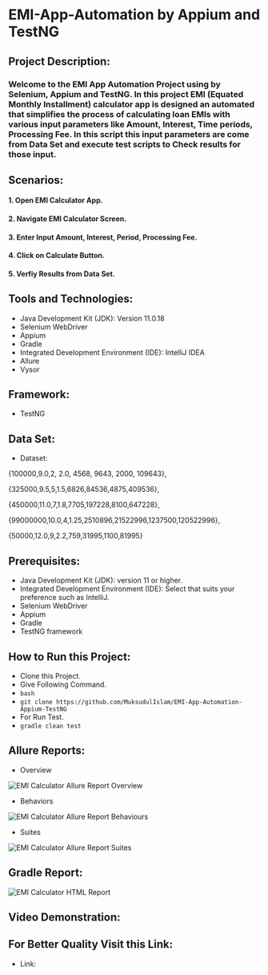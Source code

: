 # EMI-App-Automation by Appium and TestNG

## Project Description:

### Welcome to the EMI App Automation Project using by Selenium, Appium and TestNG. In this project EMI (Equated Monthly Installment) calculator app is designed an automated that simplifies the process of calculating loan EMIs with various input parameters like Amount, Interest, Time periods, Processing Fee. In this script this input parameters are come from Data Set and execute test scripts to Check results for those input.

## Scenarios:

#### 1. Open EMI Calculator App.

#### 2. Navigate EMI Calculator Screen.

#### 3. Enter Input Amount, Interest, Period, Processing Fee.

#### 4. Click on Calculate Button.

#### 5. Verfiy Results from Data Set.

## Tools and Technologies:

- Java Development Kit (JDK): Version 11.0.18
- Selenium WebDriver
- Appium
- Gradle
- Integrated Development Environment (IDE): IntelliJ IDEA
- Allure
- Vysor

## Framework:

- TestNG

## Data Set:

- Dataset:

{100000,9.0,2, 2.0, 4568, 9643, 2000, 109643},

{325000,9.5,5,1.5,6826,84536,4875,409536},

{450000,11.0,7,1.8,7705,197228,8100,647228},

{99000000,10.0,4,1.25,2510896,21522996,1237500,120522996},

{50000,12.0,9,2.2,759,31995,1100,81995}

## Prerequisites:

- Java Development Kit (JDK): version 11 or higher.
- Integrated Development Environment (IDE): Select that suits your preference such as IntelliJ.
- Selenium WebDriver
- Appium
- Gradle
- TestNG framework

## How to Run this Project:

- Clone this Project.
- Give Following Command.
- ```bash```
- ```git clone https://github.com/MuksudulIslam/EMI-App-Automation-Appium-TestNG```
- For Run Test.
- ```gradle clean test```

## Allure Reports:

- Overview

![EMI Calculator Allure Report Overview](https://github.com/MuksudulIslam/EMI-App-Automation-Appium-TestNG/assets/143453305/00947d54-c79e-4bcd-bcdf-d33d1630615a)

- Behaviors

![EMI Calculator Allure Report Behaviours](https://github.com/MuksudulIslam/EMI-App-Automation-Appium-TestNG/assets/143453305/42d937c4-3d37-44b4-9ed0-022595cdfe13)

- Suites

![EMI Calculator Allure Report Suites](https://github.com/MuksudulIslam/EMI-App-Automation-Appium-TestNG/assets/143453305/570acba5-ac7f-4cab-a00a-da19e10bea03)

## Gradle Report:

![EMI Calculator HTML Report](https://github.com/MuksudulIslam/EMI-App-Automation-Appium-TestNG/assets/143453305/9cdde5fc-6bf4-4cd9-92c7-62a47f14686d)

## Video Demonstration:




## For Better Quality Visit this Link:

- Link: 





